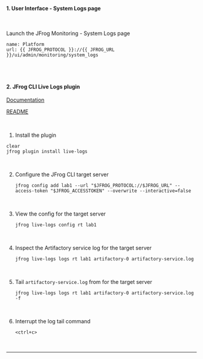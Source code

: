 
<br>

#### 1. User Interface - System Logs page
    
<br/>

  Launch the JFrog Monitoring - System Logs page
  ```dashboard:open-url
  name: Platform
  url: {{ JFROG_PROTOCOL }}://{{ JFROG_URL }}/ui/admin/monitoring/system_logs
  ```

<br/>
<br/>

#### 2. JFrog CLI Live Logs plugin  

[Documentation](https://www.jfrog.com/confluence/display/JFROG/Live+Logs)   

[README](https://github.com/jfrog/live-logs/blob/main/README.md)   

<br/>

1. Install the plugin  

  ```execute-2
  clear
  jfrog plugin install live-logs
  ```

<br/>


2. Configure the JFrog CLI target server  

    ```execute-2
    jfrog config add lab1 --url "$JFROG_PROTOCOL://$JFROG_URL" --access-token "$JFROG_ACCESSTOKEN" --overwrite --interactive=false
    ```

<br/>

3. View the config for the target server  

    ```execute-2
    jfrog live-logs config rt lab1
    ```

<br/>

4. Inspect the Artifactory service log for the target server  

    ```execute-2
    jfrog live-logs logs rt lab1 artifactory-0 artifactory-service.log
    ```

<br/>

5. Tail `artifactory-service.log` from for the target server  

    ```execute-2
    jfrog live-logs logs rt lab1 artifactory-0 artifactory-service.log -f
    ```

<br/>

6. Interrupt the log tail command  

    ```execute-2
    <ctrl+c>
    ```

<br/>

---